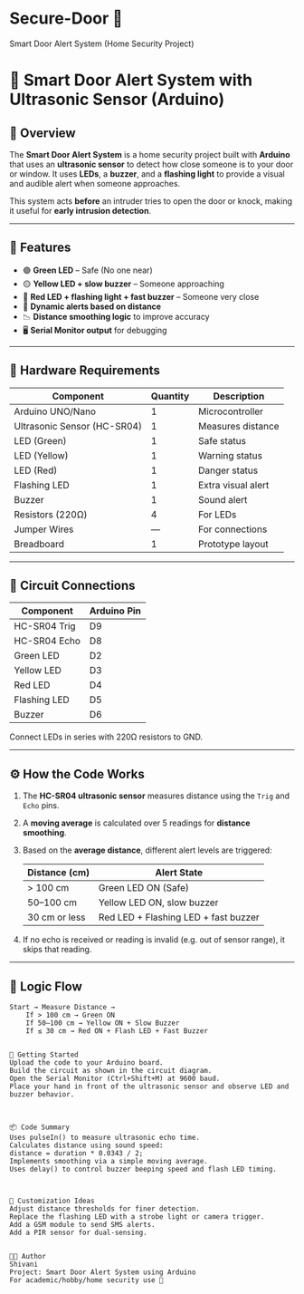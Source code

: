 # Secure-Door 📡
Smart Door Alert System (Home Security Project)

# 🔐 Smart Door Alert System with Ultrasonic Sensor (Arduino)

## 📌 Overview

The **Smart Door Alert System** is a home security project built with **Arduino** that uses an **ultrasonic sensor** to detect how close someone is to your door or window. It uses **LEDs**, a **buzzer**, and a **flashing light** to provide a visual and audible alert when someone approaches.

This system acts **before** an intruder tries to open the door or knock, making it useful for **early intrusion detection**.

---

## 🚦 Features

- 🟢 **Green LED** – Safe (No one near)
- 🟡 **Yellow LED + slow buzzer** – Someone approaching
- 🔴 **Red LED + flashing light + fast buzzer** – Someone very close
- 🚨 **Dynamic alerts based on distance**
- 📉 **Distance smoothing logic** to improve accuracy
- 🖥️ **Serial Monitor output** for debugging

---

## 🧰 Hardware Requirements

| Component           | Quantity | Description                            |
|--------------------|----------|----------------------------------------|
| Arduino UNO/Nano   | 1        | Microcontroller                        |
| Ultrasonic Sensor (HC-SR04) | 1  | Measures distance                     |
| LED (Green)         | 1        | Safe status                            |
| LED (Yellow)        | 1        | Warning status                         |
| LED (Red)           | 1        | Danger status                          |
| Flashing LED        | 1        | Extra visual alert                     |
| Buzzer              | 1        | Sound alert                            |
| Resistors (220Ω)    | 4        | For LEDs                               |
| Jumper Wires        | —        | For connections                        |
| Breadboard          | 1        | Prototype layout                       |

---

## 📐 Circuit Connections

| Component      | Arduino Pin |
|----------------|-------------|
| HC-SR04 Trig   | D9          |
| HC-SR04 Echo   | D8          |
| Green LED      | D2          |
| Yellow LED     | D3          |
| Red LED        | D4          |
| Flashing LED   | D5          |
| Buzzer         | D6          |

Connect LEDs in series with 220Ω resistors to GND.

---

## ⚙️ How the Code Works

1. The **HC-SR04 ultrasonic sensor** measures distance using the `Trig` and `Echo` pins.
2. A **moving average** is calculated over 5 readings for **distance smoothing**.
3. Based on the **average distance**, different alert levels are triggered:

   | Distance (cm)    | Alert State                     |
   |------------------|----------------------------------|
   | > 100 cm         | Green LED ON (Safe)              |
   | 50–100 cm        | Yellow LED ON, slow buzzer       |
   | 30 cm or less    | Red LED + Flashing LED + fast buzzer |

4. If no echo is received or reading is invalid (e.g. out of sensor range), it skips that reading.

---

## 🧠 Logic Flow

```text
Start → Measure Distance →
    If > 100 cm → Green ON
    If 50–100 cm → Yellow ON + Slow Buzzer
    If ≤ 30 cm → Red ON + Flash LED + Fast Buzzer


🚀 Getting Started
Upload the code to your Arduino board.
Build the circuit as shown in the circuit diagram.
Open the Serial Monitor (Ctrl+Shift+M) at 9600 baud.
Place your hand in front of the ultrasonic sensor and observe LED and buzzer behavior.



📦 Code Summary
Uses pulseIn() to measure ultrasonic echo time.
Calculates distance using sound speed:
distance = duration * 0.0343 / 2;
Implements smoothing via a simple moving average.
Uses delay() to control buzzer beeping speed and flash LED timing.



🧩 Customization Ideas
Adjust distance thresholds for finer detection.
Replace the flashing LED with a strobe light or camera trigger.
Add a GSM module to send SMS alerts.
Add a PIR sensor for dual-sensing.


👩‍💻 Author
Shivani
Project: Smart Door Alert System using Arduino
For academic/hobby/home security use 🔐

